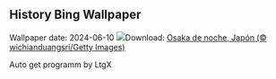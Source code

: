 ## History Bing Wallpaper
Wallpaper date: 2024-06-10
![](https://www.bing.com/th?id=OHR.OsakaNight_ES-ES1885531150_UHD.jpg&w=1000)Download: [Osaka de noche, Japón (© wichianduangsri/Getty Images)](https://www.bing.com/th?id=OHR.OsakaNight_ES-ES1885531150_UHD.jpg)

Auto get programm by LtgX
